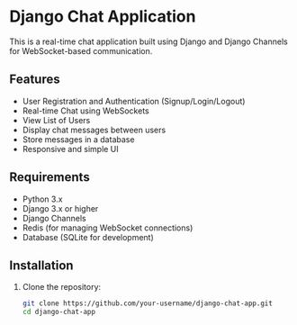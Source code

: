 # Django Chat Application

This is a real-time chat application built using Django and Django Channels for WebSocket-based communication.

## Features

- User Registration and Authentication (Signup/Login/Logout)
- Real-time Chat using WebSockets
- View List of Users
- Display chat messages between users
- Store messages in a database
- Responsive and simple UI

## Requirements

- Python 3.x
- Django 3.x or higher
- Django Channels
- Redis (for managing WebSocket connections)
- Database (SQLite for development)

## Installation

1. Clone the repository:
   ```bash
   git clone https://github.com/your-username/django-chat-app.git
   cd django-chat-app
